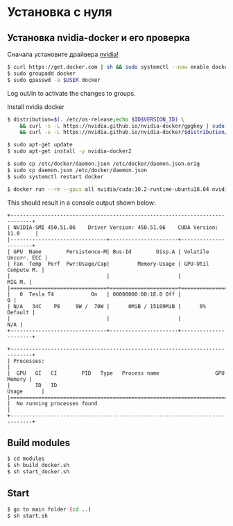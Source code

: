 # Установка с нуля

## Установка nvidia-docker и его проверка

Сначала установите драйвера [nvidia!](https://linuxconfig.org/how-to-install-the-nvidia-drivers-on-ubuntu-20-04-focal-fossa-linux)

```bash
$ curl https://get.docker.com | sh && sudo systemctl --now enable docker
$ sudo groupadd docker
$ sudo gpasswd -a $USER docker
```
Log out/in to activate the changes to groups.

Install nvidia docker

```bash
$ distribution=$(. /etc/os-release;echo $ID$VERSION_ID) \
    && curl -s -L https://nvidia.github.io/nvidia-docker/gpgkey | sudo apt-key add - \
    && curl -s -L https://nvidia.github.io/nvidia-docker/$distribution/nvidia-docker.list | sudo tee /etc/apt/sources.list.d/nvidia-docker.list
```

```bash
$ sudo apt-get update
$ sudo apt-get install -y nvidia-docker2
```

```bash
$ sudo cp /etc/docker/daemon.json /etc/docker/daemon.json.orig
$ sudo cp daemon.json /etc/docker/daemon.json
$ sudo systemctl restart docker
```

```bash
$ docker run --rm --gpus all nvidia/cuda:10.2-runtime-ubuntu18.04 nvidia-smi
```

This should result in a console output shown below:

```
+-----------------------------------------------------------------------------+
| NVIDIA-SMI 450.51.06    Driver Version: 450.51.06    CUDA Version: 11.0     |
|-------------------------------+----------------------+----------------------+
| GPU  Name        Persistence-M| Bus-Id        Disp.A | Volatile Uncorr. ECC |
| Fan  Temp  Perf  Pwr:Usage/Cap|         Memory-Usage | GPU-Util  Compute M. |
|                               |                      |               MIG M. |
|===============================+======================+======================|
|   0  Tesla T4            On   | 00000000:00:1E.0 Off |                    0 |
| N/A   34C    P8     9W /  70W |      0MiB / 15109MiB |      0%      Default |
|                               |                      |                  N/A |
+-------------------------------+----------------------+----------------------+

+-----------------------------------------------------------------------------+
| Processes:                                                                  |
|  GPU   GI   CI        PID   Type   Process name                  GPU Memory |
|        ID   ID                                                   Usage      |
|=============================================================================|
|  No running processes found                                                 |
+-----------------------------------------------------------------------------+
```

## Build modules

```bash
$ cd modules
$ sh build_docker.sh
$ sh start_docker.sh
```

## Start
```bash
$ go to main folder (cd ..)
$ sh start.sh
```
